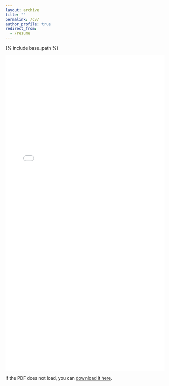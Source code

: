 ```yaml
---
layout: archive
title: ""
permalink: /cv/
author_profile: true
redirect_from:
  - /resume
---
```


{% include base_path %}

<iframe src="{{ '/files/cv.pdf' | relative_url }}" width="100%" height="1000px" style="border: none;">
  This browser does not support embedded PDFs. Please <a href="{{ '/files/cv.pdf' | relative_url }}">download the PDF</a> to view it.
</iframe>

<p>If the PDF does not load, you can <a href="{{ '/files/cv.pdf' | relative_url }}">download it here</a>.</p>

<!--
Education & Affiliations
======

<b>PhD in Political Science, <font color="#3e9c70">Yale University</font> | Exp. 2026</b> <br>
New Haven, CT, U.S.

* Fields: _Comparative Politics, Quantiative Methodology, International Relations_
* Committee: _Kate Baldwin, Elisabeth Wood, Gerard Padro i Miquel, Sarah Bush_

<b>Visiting Researcher, <font color="#3e9c70">University of Lagos</font> | 2023</b> <br>
Lagos, Nigeria
* Affiliation: _Centre for Housing and Sustainable Development (CHSD), June - August 2023_

<b>MA in War Studies, <font color="#3e9c70">King's College London</font> | 2018</b> <br>
London, U.K.

<b>BA in Political Science (Minor in Statistics), <font color="#3e9c70">University of Chicago</font> | 2016</b> <br>
Chicago, IL, U.S.

Papers
======

Grasse, Don, <b><font color="#3e9c70">Pavlik, Melissa</font></b> Matfess, Hilary, and Travis B. Curtice. 2021. "[Opportunistic Repression: Patterns of civilian targeting by the state in response to COVID-19](http://mjpavlik.github.io/files/grasse_ea_2021.pdf)." _International Security_ 46 (2): 130–165. 

Grasse, Don and <b><font color="#3e9c70">Melissa Pavlik</font></b>. 2023. "[Climate change, conflict, and property rights: Evidence from Nigeria.](melissapavlik.com/2023_grasse-pavlik_climate-change)" _Under review at American Journal of Political Science (AJPS)_.

<b><font color="#3e9c70">Melissa Pavlik</font></b>. 2024. "Producing Precarity: Repression Through State Restraint in the Lagos Informal Transport Industry" _Working (Job Market) Paper_.

Bush, Sarah Sunn, Hadden, Jennifer and<b><font color="#3e9c70">Pavlik, Melissa</font></b>. 2024. "[How Many INGOs Are There? Assessing Missingness and its Implications for INGO data.](https://www.peio.me/wp-content/uploads/PEIO16/submission_140.pdf)" _Working Paper_.

<b><font color="#3e9c70">Pavlik, Melissa</font></b> and Ryan Pike. 2024. "[Words of Warcraft: Experimental Evidence of States’ Social Media Frames during the Russia-Ukraine Invasion.](melissapavlik.com/2023_words-warcraft)" _Working Paper_.

<b><font color="#3e9c70">Pavlik, Melissa</font></b> and Johannes Wiedemann. 2022. "[The Cost of Doing Business: Sender-state firms and supply-side sanctions politics]().” _Working Paper._

<b><font color="#3e9c70">Pavlik, Melissa</font></b>. 2021. “[Contours of Conflict: An investigation of network centrality and typologies of Taliban violence in Afghanistan]().” _Working Paper._

[Selected] Analysis & General Audience
=====

<b><font color="#3e9c70">Pavlik, Melissa.</font></b> "The Horror and the Humanity: Review of Samuel Moyn's Humane." _Tocqueville 2021._ September 9, 2021.

<b><font color="#3e9c70">Pavlik, Melissa.</font></b> “Anti-Interventionism Isn’t Enough For Left Foreign Policy.”_Foreign Policy_. August 28, 2021.

Selected publications for _World Politics Review (WPR)_ | 2021 - 2022
* "[To Understand Global Conflict, Start With a Map.](https://www.worldpoliticsreview.com/to-understand-protest-and-conflict-mapping-is-key/)" February 18, 2022.
* "[U.S. Sanctions Might Be Easy, but They’re Not Cheap.](https://www.worldpoliticsreview.com/from-ukraine-to-afghanistan-sanctions-do-more-harm-than-good/)" December 17, 2021.
* "[The West’s Border Closure Reflex Comes With a Cost.](https://www.worldpoliticsreview.com/the-human-cost-of-closing-borders-against-migrants/)" December 3, 2021.
* "[Democracies Bear Some Blame for Democracy’s Global Erosion.](https://www.worldpoliticsreview.com/democracies-bear-some-blame-for-democracy-s-global-erosion/)" November 19, 2021.
  
Grasse, Don, <b><font color="#3e9c70">Melissa Pavlik</font></b>, Hilary Matfess, and Travis B. Curtice.“[Autocratic governments are using coronavirus as a pretext to clamp down on opponents.](https://www.washingtonpost.com/politics/2020/07/31/autocratic-governments-are-using-covid-19-pretext-clamp-down-opponents/)” _The Washington Post_. July 31, 2020.

Selected publications for the _Armed Conflict Location & Event Data Project (ACLED)_ | 2018 - 2020
* "[A great and sudden change: the global political violence landscape before and after the COVID-19 pandemic.](https://acleddata.com/2020/08/04/a-great-and-sudden-change-the-global-political-violence-landscape-before-and-after-the-covid-19-pandemic/)" August 4,  2020.
* "[ACLED 2019: The year in review.](https://acleddata.com/2020/03/02/acled-2019-the-year-in-review/)" With Roudabeh Kishi and Sam Jones. March 2, 2020.
* "[The World According to the Taliban.](https://acleddata.com/2019/12/19/the-world-according-to-the-taliban-new-data-on-afghanistan/)" December 19, 2019.
* “[‘Terribly and Terrifyingly Normal’: Political Violence Targeting Women.](https://acleddata.com/2019/05/29/terribly-and-terrifyingly-normal-political-violence-targeting-women/)” With Roudabeh Kishi and Hilary Matfess. May 29, 2019.
  

Employment
=====

2021- | <b>Editorial Assistant</b> <br>
_American Political Science Review (APSR)_ Editorial Board Member Elisabeth Wood

2021- | <b>(Quantitative) Research Assistant</b> <br>
_Institute for Social and Policy Studies (ISPS)_ at Yale University
* Sarah Bush
* Alex Coppock
* P. Aronow
	
2017 - 2021 | <b>Research Analyst</b> <br>
_Armed Conflict Location & Event Data Project (ACLED)_

2017 – 2018 | <b>Research Analyst</b> <br>
_Emerging African Paradigms Project at King’s College London_

2016 - 2017 | <b>Research Analyst & Head of Counterterrorism Team</b><br>
_Institute for the Study of War_


Grants, awards, honors
======

2023 &#124; <b> Doctoral Dissertation Research Improvement grant </b> from the _National Science Foundaqtion (NSF)_ via the American Political Science Association (APSA)

2023 &#124; <b>Nuclear Security Fellowship</b> from _Nuclear Security Program_ at _International Security Studies_ at Yale University<br>

2023 &#124; <b> ISS Fellowship </b> from _International Security Studies_ at Yale University <br>

2023 &#124; <b>Pre-Dissertation Research Grant</b> from _MacMillan Center for International Area Studies_ at Yale University<br> 

2022 &#124; <b>Graduate Fellowship</b> from _Overbrook Fellowship Fund_<br>

2018 &#124; <b>Postgraduate scholarship</b> from the _Sidney Perry Foundation_<br>

2018 &#124; <b>Postgraduate scholarship</b> from _Chizel Education Foundation Trust Award_<br>

2018 &#124; <b>Postgraduate scholarship</b> from _Veterans for Peace_<br>

2017 &#124; <b>Research Fellowship</b> from _The Hertog Foundation_<br>

Skills
======
_Programming_ R, Python (Intermediate), SQL (Beginner), HTML/CSS, Stata (Reluctant) <br>
_Visualization & Markup_ <span class="latex">L<sup>a</sup>T<sub>e</sub>X</span>, Markdown, Tableau <br>
_Geo-spatial_ QGIS, ArcGIS, Python spatial stack, Google Earth Engine

Talks
======
July 2024 | <b>European Political Science Association (EPSA)</b><br>

June 2024 | <b>Political Economy of International Organization</b><br>

April 2023 | <b>Boston Area Working Group on African Political Economy (BWGAPE)</b><br>

March 2023 | <b>Midwestern Political Science Association (MPSA)</b><br>

October 2022 | <b>American Political Science Association (APSA)</b><br>

October 2021 | <b>Midwestern Political Science Association (MPSA)</b><br>

October 2021 | <b>American Political Science Association (APSA)</b> [DECLINED - COVID]<br>

October 2021 | <b>Yale University's Political Violence & Its Legacies (PVL)</b><br>

October 2021 | <b>Conflict Dynamics Workshop</b><br>

February 2019 | <b>Commonwealth: Countering the Diversion of Small Arms and Light Weaponry</b><br>

July 2019 | <b>Countering Improvised Explosive Devices (C-IED) Working Group</b><br>

October 2019 | <b>New Methods in Empirical Conflict Research</b><br>
  
Teaching
======

Fall 2023 | <font color="#3e9c70"><b>CONTESTING INJUSTICE</b></font> <br>
Professor Elisabeth Wood, Political Science Department, Yale University (Fall 2023)

Spring 2023 | <font color="#3e9c70"><b>GOVERNANCE & POLITICS IN AFRICA</b></font> <br>
Professor Kate Baldwin, Political Science Department, Yale University

Fall 2022 | <font color="#3e9c70"><b>INTRODUCTION TO PROBABILITY THEORY</b></font> <br>
Professor Robert Wooster, Statistics & Data Science Department, Yale University 

Service
======
_Editorial Assistant_ American Political Science Review (2021– )

_Student coordinator_ Leitner Political Economy Workshop at Yale University (2022– )

_Peer Reviewer_ International Interactions (2021), Journal of Experimental Political Science (2022)

_Co-organizer_ Yale Political Science Department Skit (2022) [script available upon request [no]] -->
